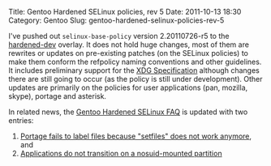 Title: Gentoo Hardened SELinux policies, rev 5
Date: 2011-10-13 18:30
Category: Gentoo
Slug: gentoo-hardened-selinux-policies-rev-5

I've pushed out `selinux-base-policy` version 2.20110726-r5 to the
[hardened-dev](http://git.overlays.gentoo.org/gitweb/?p=proj/hardened-dev.git;a=summary)
overlay. It does not hold huge changes, most of them are rewrites or
updates on pre-existing patches (on the SELinux policies) to make them
conform the refpolicy naming conventions and other guidelines. It
includes preliminary support for the [XDG
Specification](http://standards.freedesktop.org/basedir-spec/basedir-spec-latest.html)
although changes there are still going to occur (as the policy is still
under development). Other updates are primarily on the policies for user
applications (pan, mozilla, skype), portage and asterisk.

In related news, the [Gentoo Hardened SELinux
FAQ](http://hardened.gentoo.org/selinux-faq.xml) is updated with two
entries:

1.  [Portage fails to label files because "setfiles" does not work
    anymore](http://www.gentoo.org/proj/en/hardened/selinux-faq.xml#recoverportage),
    and
2.  [Applications do not transition on a nosuid-mounted
    partition](http://www.gentoo.org/proj/en/hardened/selinux-faq.xml#nosuid)

